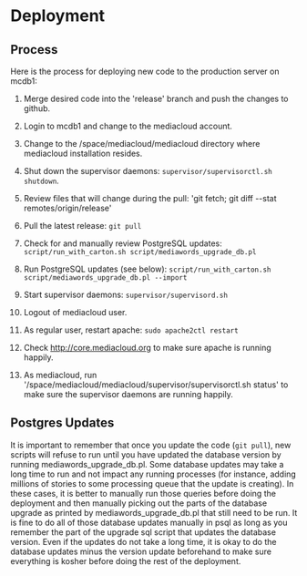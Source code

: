 Deployment
==========

Process
-------

Here is the process for deploying new code to the production server on mcdb1:

1. Merge desired code into the 'release' branch and push the changes to github.

2. Login to mcdb1 and change to the mediacloud account.

3. Change to the /space/mediacloud/mediacloud directory where mediacloud installation resides.

4. Shut down the supervisor daemons: `supervisor/supervisorctl.sh shutdown`.

5. Review files that will change during the pull: 'git fetch; git diff --stat remotes/origin/release'

6. Pull the latest release: `git pull`

7. Check for and manually review PostgreSQL updates: `script/run_with_carton.sh script/mediawords_upgrade_db.pl`

8. Run PostgreSQL updates (see below): `script/run_with_carton.sh script/mediawords_upgrade_db.pl --import`

9. Start supervisor daemons: `supervisor/supervisord.sh`

10. Logout of mediacloud user.

11. As regular user, restart apache: `sudo apache2ctl restart`

12. Check http://core.mediacloud.org to make sure apache is running happily.

13. As mediacloud, run '/space/mediacloud/mediacloud/supervisor/supervisorctl.sh status' to make sure the supervisor
daemons are running happily.

Postgres Updates
----------------

It is important to remember that once you update the code (`git pull`), new scripts will refuse to run until you have
updated the database version by running mediawords_upgrade_db.pl.  Some database updates may take a long time to run
and not impact any running processes (for instance, adding millions of stories to some processing queue that the update
is creating).  In these cases, it is better to manually run those queries before doing the deployment and then manually
picking out the parts of the database upgrade as printed by mediawords_upgrade_db.pl that still need to be run.  It is
fine to do all of those database updates manually in psql as long as you remember the part of the upgrade sql script
that updates the database version.  Even if the updates do not take a long time, it is okay to do the database updates
minus the version update beforehand to make sure everything is kosher before doing the rest of the deployment.
